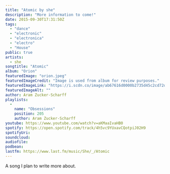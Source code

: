 ```yaml
---
title: "Atomic by she"
description: "More information to come!"
date: 2015-09-30T17:31:50Z
tags:
  - "dance"
  - "electronic"
  - "electronica"
  - "electro"
  - "House"
public: true
artists:
  - she
songtitle: "Atomic"
album: "Orion"
featuredImage: "orion.jpeg"
featuredImageCredit: "Image is used from album for review purposes."
featuredImageLink: "https://i.scdn.co/image/ab67616d0000b2735d45c2cd72d0c6d076536a52"
featuredImageAlt: ""
author: Aram Zucker-Scharff
playlists:
  -
    name: "Obsessions"
    position: 205
    author: Aram Zucker-Scharff
youtube: https://www.youtube.com/watch?v=aKMaaIvaHB0
spotify: https://open.spotify.com/track/4h5vc9YUxavCQotpiJ02H9
spotifyUri: 
soundcloud:
audiofile:
podbean:
lastfm: https://www.last.fm/music/She/_/Atomic
---
```


A song I plan to write more about.
		